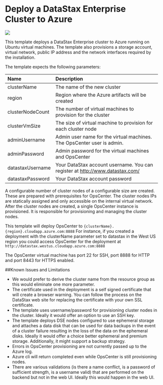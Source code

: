 # Deploy a DataStax Enterprise Cluster to Azure

<a href="https://portal.azure.com/#create/Microsoft.Template/uri/https%3A%2F%2Fraw.githubusercontent.com%2FDSPN%2Fazure-arm-dse%2Fmaster%2Fazuredeploy.json" target="_blank">
    <img src="http://azuredeploy.net/deploybutton.png"/>
</a>

This template deploys a DataStax Enterprise cluster to Azure running on Ubuntu virtual machines. The template also provisions a storage account, virtual network, public IP address and the network interfaces required by the installation.

The template expects the following parameters:

| Name   | Description |
|:--- |:---|
| clusterName | The name of the new cluster |
| region | Region where the Azure artifacts will be created |
| clusterNodeCount | The number of virtual machines to provision for the cluster |
| clusterVmSize | The size of virtual machine to provision for each cluster node |
| adminUsername  | Admin user name for the virtual machines.  The OpsCenter user is admin. |
| adminPassword  | Admin password for the virtual machines and OpsCenter |
| datastaxUsername | Your DataStax account username.  You can register at http://www.datastax.com/ |
| datastaxPassword | Your DataStax account password |

A configurable number of cluster nodes of a configurable size are created.  These are prepared with prerequisites for OpsCenter. The cluster nodes IPs are statically assigned and only accessible on the internal virtual network.  After the cluster nodes are created, a single OpsCenter instance is provisioned.  It is responsible for provisioning and managing the cluster nodes.

This template will deploy OpsCenter to `{clusterName}.{region}.cloudapp.azure.com:8888` For instance, if you created a deployment with the clusterName parameter set to datastax in the West US region you could access OpsCenter for the deployment at `http://datastax.westus.cloudapp.azure.com:8888`

The OpsCenter virtual machine has port 22 for SSH, port 8888 for HTTP and port 8443 for HTTPS enabled.  

##Known Issues and Limitations
- We would prefer to derive the cluster name from the resource group as this would eliminate one more parameter.
- The certificate used in the deployment is a self signed certificate that will create a browser warning.  You can follow the process on the DataStax web site for replacing the certificate with your own SSL certificate.
- The template uses username/password for provisioning cluster nodes in the cluster. Ideally it would offer an option to use an SSH key.
- The template deploys DSE nodes configured to use ephemeral storage and attaches a data disk that can be used for data backups in the event of a cluster failure resulting in the loss of the data on the ephemeral disks.  Ideally it would offer a choice better ephemeral and premium storage.  Additionally, it might support a backup strategy.
- Errors in OpsCenter provisioning are not currently passed up to the Azure log.
- Azure cli will return completed even while OpsCenter is still provisioning nodes.
- There are various validations (is there a name conflict, is a password of sufficient strength, is a username valid) that are performed on the backend but not in the web UI.  Ideally this would happen in the web UI.

